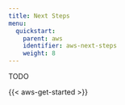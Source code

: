 ```yaml
---
title: Next Steps
menu:
  quickstart:
    parent: aws
    identifier: aws-next-steps
    weight: 8
---
```


TODO

{{< aws-get-started >}}
